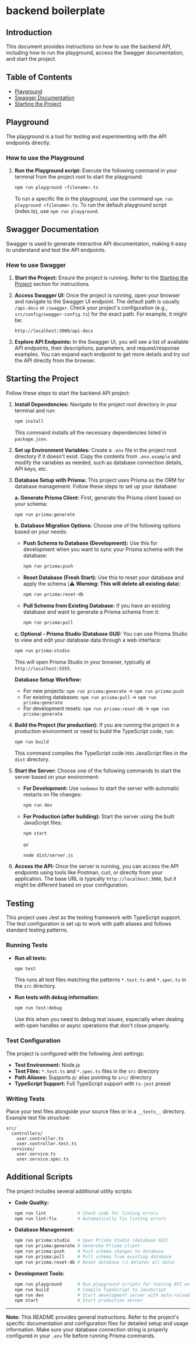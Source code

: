 # backend boilerplate

## Introduction

This document provides instructions on how to use the backend API, including how to run the playground, access the Swagger documentation, and start the project.

## Table of Contents

- [Playground](#playground)
- [Swagger Documentation](#swagger-documentation)
- [Starting the Project](#starting-the-project)

## Playground

The playground is a tool for testing and experimenting with the API endpoints directly.

### How to use the Playground

1.  **Run the Playground script:**
    Execute the following command in your terminal from the project root to start the playground:

    ```bash
    npm run playground <filename>.ts
    ```

    To run a specific file in the playground, use the command `npm run playground <filename>.ts`. To run the default playground script (index.ts), use `npm run playground`.

## Swagger Documentation

Swagger is used to generate interactive API documentation, making it easy to understand and test the API endpoints.

### How to use Swagger

1.  **Start the Project:**
    Ensure the project is running. Refer to the [Starting the Project](#starting-the-project) section for instructions.

2.  **Access Swagger UI:**
    Once the project is running, open your browser and navigate to the Swagger UI endpoint. The default path is usually `/api-docs` or `/swagger`. Check your project's configuration (e.g., `src/config/swagger-config.ts`) for the exact path. For example, it might be:

    ```
    http://localhost:3000/api-docs
    ```

3.  **Explore API Endpoints:**
    In the Swagger UI, you will see a list of available API endpoints, their descriptions, parameters, and request/response examples. You can expand each endpoint to get more details and try out the API directly from the browser.

## Starting the Project

Follow these steps to start the backend API project:

1.  **Install Dependencies:**
    Navigate to the project root directory in your terminal and run:

    ```bash
    npm install
    ```

    This command installs all the necessary dependencies listed in `package.json`.

2.  **Set up Environment Variables:**
    Create a `.env` file in the project root directory if it doesn't exist. Copy the contents from `.env.example` and modify the variables as needed, such as database connection details, API keys, etc.

3.  **Database Setup with Prisma:**
    This project uses Prisma as the ORM for database management. Follow these steps to set up your database:

    **a. Generate Prisma Client:**
    First, generate the Prisma client based on your schema:

    ```bash
    npm run prisma:generate
    ```

    **b. Database Migration Options:**
    Choose one of the following options based on your needs:

    - **Push Schema to Database (Development):**
      Use this for development when you want to sync your Prisma schema with the database:

      ```bash
      npm run prisma:push
      ```

    - **Reset Database (Fresh Start):**
      Use this to reset your database and apply the schema (⚠️ **Warning: This will delete all existing data**):

      ```bash
      npm run prisma:reset-db
      ```

    - **Pull Schema from Existing Database:**
      If you have an existing database and want to generate a Prisma schema from it:
      ```bash
      npm run prisma:pull
      ```

    **c. Optional - Prisma Studio (Database GUI):**
    You can use Prisma Studio to view and edit your database data through a web interface:

    ```bash
    npm run prisma:studio
    ```

    This will open Prisma Studio in your browser, typically at `http://localhost:5555`.

    **Database Setup Workflow:**

    - For new projects: `npm run prisma:generate` → `npm run prisma:push`
    - For existing databases: `npm run prisma:pull` → `npm run prisma:generate`
    - For development resets: `npm run prisma:reset-db` → `npm run prisma:generate`

4.  **Build the Project (for production):**
    If you are running the project in a production environment or need to build the TypeScript code, run:

    ```bash
    npm run build
    ```

    This command compiles the TypeScript code into JavaScript files in the `dist` directory.

5.  **Start the Server:**
    Choose one of the following commands to start the server based on your environment:

    - **For Development:**
      Use `nodemon` to start the server with automatic restarts on file changes:

      ```bash
      npm run dev
      ```

    - **For Production (after building):**
      Start the server using the built JavaScript files:
      ```bash
      npm start
      ```
      or
      ```bash
      node dist/server.js
      ```

6.  **Access the API:**
    Once the server is running, you can access the API endpoints using tools like Postman, curl, or directly from your application. The base URL is typically `http://localhost:3000`, but it might be different based on your configuration.

## Testing

This project uses Jest as the testing framework with TypeScript support. The test configuration is set up to work with path aliases and follows standard testing patterns.

### Running Tests

- **Run all tests:**

  ```bash
  npm test
  ```

  This runs all test files matching the patterns `*.test.ts` and `*.spec.ts` in the `src` directory.

- **Run tests with debug information:**
  ```bash
  npm run test:debug
  ```
  Use this when you need to debug test issues, especially when dealing with open handles or async operations that don't close properly.

### Test Configuration

The project is configured with the following Jest settings:

- **Test Environment:** Node.js
- **Test Files:** `*.test.ts` and `*.spec.ts` files in the `src` directory
- **Path Aliases:** Supports `@/` alias pointing to `src/` directory
- **TypeScript Support:** Full TypeScript support with `ts-jest` preset

### Writing Tests

Place your test files alongside your source files or in a `__tests__` directory. Example test file structure:

```
src/
  controllers/
    user.controller.ts
    user.controller.test.ts
  services/
    user.service.ts
    user.service.spec.ts
```

## Additional Scripts

The project includes several additional utility scripts:

- **Code Quality:**

  ```bash
  npm run lint            # Check code for linting errors
  npm run lint:fix        # Automatically fix linting errors
  ```

- **Database Management:**

  ```bash
  npm run prisma:studio   # Open Prisma Studio (database GUI)
  npm run prisma:generate # Generate Prisma client
  npm run prisma:push     # Push schema changes to database
  npm run prisma:pull     # Pull schema from existing database
  npm run prisma:reset-db # Reset database (⚠️ Deletes all data)
  ```

- **Development Tools:**
  ```bash
  npm run playground      # Run playground scripts for testing API endpoints
  npm run build           # Compile TypeScript to JavaScript
  npm run dev             # Start development server with auto-reload
  npm start               # Start production server
  ```

---

**Note:** This README provides general instructions. Refer to the project's specific documentation and configuration files for detailed setup and usage information. Make sure your database connection string is properly configured in your `.env` file before running Prisma commands.

